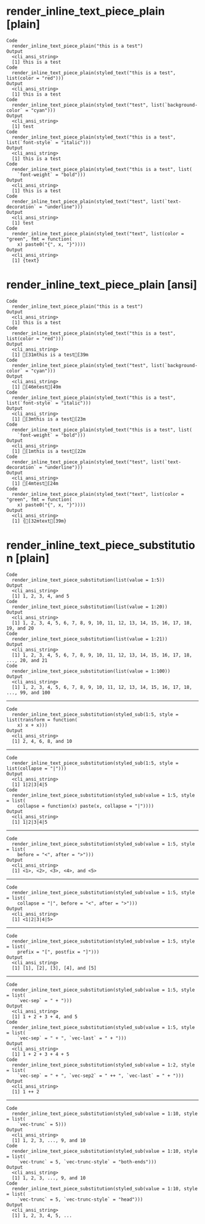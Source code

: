 # render_inline_text_piece_plain [plain]

    Code
      render_inline_text_piece_plain("this is a test")
    Output
      <cli_ansi_string>
      [1] this is a test
    Code
      render_inline_text_piece_plain(styled_text("this is a test", list(color = "red")))
    Output
      <cli_ansi_string>
      [1] this is a test
    Code
      render_inline_text_piece_plain(styled_text("test", list(`background-color` = "cyan")))
    Output
      <cli_ansi_string>
      [1] test
    Code
      render_inline_text_piece_plain(styled_text("this is a test", list(`font-style` = "italic")))
    Output
      <cli_ansi_string>
      [1] this is a test
    Code
      render_inline_text_piece_plain(styled_text("this is a test", list(
        `font-weight` = "bold")))
    Output
      <cli_ansi_string>
      [1] this is a test
    Code
      render_inline_text_piece_plain(styled_text("test", list(`text-decoration` = "underline")))
    Output
      <cli_ansi_string>
      [1] test
    Code
      render_inline_text_piece_plain(styled_text("text", list(color = "green", fmt = function(
        x) paste0("{", x, "}"))))
    Output
      <cli_ansi_string>
      [1] {text}

# render_inline_text_piece_plain [ansi]

    Code
      render_inline_text_piece_plain("this is a test")
    Output
      <cli_ansi_string>
      [1] this is a test
    Code
      render_inline_text_piece_plain(styled_text("this is a test", list(color = "red")))
    Output
      <cli_ansi_string>
      [1] [31mthis is a test[39m
    Code
      render_inline_text_piece_plain(styled_text("test", list(`background-color` = "cyan")))
    Output
      <cli_ansi_string>
      [1] [46mtest[49m
    Code
      render_inline_text_piece_plain(styled_text("this is a test", list(`font-style` = "italic")))
    Output
      <cli_ansi_string>
      [1] [3mthis is a test[23m
    Code
      render_inline_text_piece_plain(styled_text("this is a test", list(
        `font-weight` = "bold")))
    Output
      <cli_ansi_string>
      [1] [1mthis is a test[22m
    Code
      render_inline_text_piece_plain(styled_text("test", list(`text-decoration` = "underline")))
    Output
      <cli_ansi_string>
      [1] [4mtest[24m
    Code
      render_inline_text_piece_plain(styled_text("text", list(color = "green", fmt = function(
        x) paste0("{", x, "}"))))
    Output
      <cli_ansi_string>
      [1] {[32mtext[39m}

# render_inline_text_piece_substitution [plain]

    Code
      render_inline_text_piece_substitution(list(value = 1:5))
    Output
      <cli_ansi_string>
      [1] 1, 2, 3, 4, and 5
    Code
      render_inline_text_piece_substitution(list(value = 1:20))
    Output
      <cli_ansi_string>
      [1] 1, 2, 3, 4, 5, 6, 7, 8, 9, 10, 11, 12, 13, 14, 15, 16, 17, 18, 19, and 20
    Code
      render_inline_text_piece_substitution(list(value = 1:21))
    Output
      <cli_ansi_string>
      [1] 1, 2, 3, 4, 5, 6, 7, 8, 9, 10, 11, 12, 13, 14, 15, 16, 17, 18, ..., 20, and 21
    Code
      render_inline_text_piece_substitution(list(value = 1:100))
    Output
      <cli_ansi_string>
      [1] 1, 2, 3, 4, 5, 6, 7, 8, 9, 10, 11, 12, 13, 14, 15, 16, 17, 18, ..., 99, and 100

---

    Code
      render_inline_text_piece_substitution(styled_sub(1:5, style = list(transform = function(
        x) x + x)))
    Output
      <cli_ansi_string>
      [1] 2, 4, 6, 8, and 10

---

    Code
      render_inline_text_piece_substitution(styled_sub(1:5, style = list(collapse = "|")))
    Output
      <cli_ansi_string>
      [1] 1|2|3|4|5
    Code
      render_inline_text_piece_substitution(styled_sub(value = 1:5, style = list(
        collapse = function(x) paste(x, collapse = "|"))))
    Output
      <cli_ansi_string>
      [1] 1|2|3|4|5

---

    Code
      render_inline_text_piece_substitution(styled_sub(value = 1:5, style = list(
        before = "<", after = ">")))
    Output
      <cli_ansi_string>
      [1] <1>, <2>, <3>, <4>, and <5>

---

    Code
      render_inline_text_piece_substitution(styled_sub(value = 1:5, style = list(
        collapse = "|", before = "<", after = ">")))
    Output
      <cli_ansi_string>
      [1] <1|2|3|4|5>

---

    Code
      render_inline_text_piece_substitution(styled_sub(value = 1:5, style = list(
        prefix = "[", postfix = "]")))
    Output
      <cli_ansi_string>
      [1] [1], [2], [3], [4], and [5]

---

    Code
      render_inline_text_piece_substitution(styled_sub(value = 1:5, style = list(
        `vec-sep` = " + ")))
    Output
      <cli_ansi_string>
      [1] 1 + 2 + 3 + 4, and 5
    Code
      render_inline_text_piece_substitution(styled_sub(value = 1:5, style = list(
        `vec-sep` = " + ", `vec-last` = " + ")))
    Output
      <cli_ansi_string>
      [1] 1 + 2 + 3 + 4 + 5
    Code
      render_inline_text_piece_substitution(styled_sub(value = 1:2, style = list(
        `vec-sep` = " + ", `vec-sep2` = " ++ ", `vec-last` = " + ")))
    Output
      <cli_ansi_string>
      [1] 1 ++ 2

---

    Code
      render_inline_text_piece_substitution(styled_sub(value = 1:10, style = list(
        `vec-trunc` = 5)))
    Output
      <cli_ansi_string>
      [1] 1, 2, 3, ..., 9, and 10
    Code
      render_inline_text_piece_substitution(styled_sub(value = 1:10, style = list(
        `vec-trunc` = 5, `vec-trunc-style` = "both-ends")))
    Output
      <cli_ansi_string>
      [1] 1, 2, 3, ..., 9, and 10
    Code
      render_inline_text_piece_substitution(styled_sub(value = 1:10, style = list(
        `vec-trunc` = 5, `vec-trunc-style` = "head")))
    Output
      <cli_ansi_string>
      [1] 1, 2, 3, 4, 5, ...

